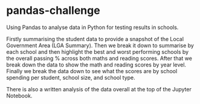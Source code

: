 # pandas-challenge
Using Pandas to analyse data in Python for testing results in schools.

Firstly summarising the student data to provide a snapshot of the Local Government Area (LGA Summary). Then we break it down to summarise by each school and then highlight the best and worst performing schools by the overall passing % across both maths and reading scores. After that we break down the data to show the math and reading scores by year level. Finally we break the data down to see what the scores are by school spending per student, school size, and school type.

There is also a written analysis of the data overall at the top of the Jupyter Notebook.
